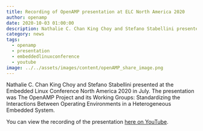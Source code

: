 ```yaml
---
title: Recording of OpenAMP presentation at ELC North America 2020
author: openamp
date: 2020-10-03 01:00:00
description: Nathalie C. Chan King Choy and Stefano Stabellini presented on OpenAMP at ELC North America 2020. The recording is now available on YouTube.
category: news
tags:
  - openamp
  - presentation
  - embeddedlinuxconference
  - youtube
image: ../../assets/images/content/openAMP_share_image.png
---
```


Nathalie C. Chan King Choy and Stefano Stabellini presented at the Embedded Linux Conference North America 2020 in July. The presentation was The OpenAMP Project and its Working Groups: Standardizing the Interactions Between Operating Environments in a Heterogeneous Embedded System.

You can view the recording of the presentation [here on YouTube](https://youtu.be/rLWl4fLbIJI).
